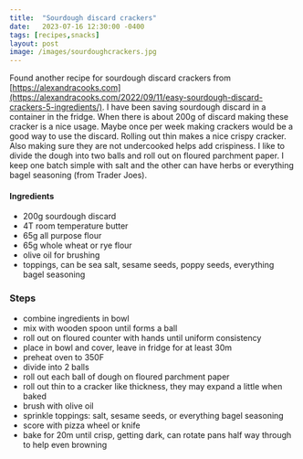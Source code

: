 ```yaml
---
title:  "Sourdough discard crackers"
date:   2023-07-16 12:30:00 -0400
tags: [recipes,snacks]
layout: post
image: /images/sourdoughcrackers.jpg
---
```


Found another recipe for sourdough discard crackers from [https://alexandracooks.com](https://alexandracooks.com/2022/09/11/easy-sourdough-discard-crackers-5-ingredients/).  I have been saving sourdough discard
in a container in the fridge.  When there is about 200g of discard making these cracker is a nice usage. Maybe once per week making crackers would be a good way to use the discard.  Rolling out thin makes a nice crispy cracker. Also making sure they are not undercooked helps add crispiness.    I like to divide
the dough into two balls and roll out on floured parchment paper.  I keep one batch simple with salt and the other can have herbs or everything bagel seasoning (from Trader Joes).

#### Ingredients
- 200g sourdough discard
- 4T room temperature butter
- 65g all purpose flour
- 65g whole wheat or rye flour
- olive oil for brushing
- toppings, can be sea salt, sesame seeds, poppy seeds, everything bagel seasoning

### Steps
- combine ingredients in bowl
- mix with wooden spoon until forms a ball
- roll out on floured counter with hands until uniform consistency
- place in bowl and cover, leave in fridge for at least 30m
- preheat oven to 350F
- divide into 2 balls
- roll out each ball of dough on floured parchment paper
- roll out thin to a cracker like thickness,  they may expand a little when baked
- brush with olive oil
- sprinkle toppings: salt, sesame seeds, or everything bagel seasoning
- score with pizza wheel or knife
- bake for 20m until crisp, getting dark, can rotate pans half way through to help even browning
